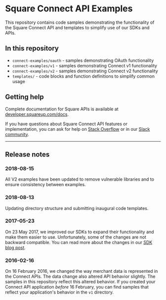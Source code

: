 # Square Connect API Examples

This repository contains code samples demonstrating the functionality of the
Square Connect API and templates to simplify use of our SDKs and APIs.


## In this repository

* `connect-examples/oauth` - samples demonstrating OAuth functionality
* `connect-examples/v1` - samples demonstrating Connect v1 functionality
* `connect-examples/v2` - samples demonstrating Connect v2 functionality
* `templates/` - code blocks and function definitions to simplify common usage


## Getting help

Complete documentation for Square APIs is available at
[developer.squareup.com/docs].

If you have questions about Square Connect API features or implementation,
you can ask for help on [Stack Overflow] or in our [Slack community].


--------------------------------------------------------------------------------

## Release notes

### 2018-08-15
All V2 examples have been updated to remove vulnerable libraries and to ensure
consistency between examples.

### 2018-08-13

Updating directory structure and submitting inaugural code templates.

### 2017-05-23

On 23 May 2017, we improved our SDKs to expand their functionality and make them
easier to use. Unfortunately, some of the changes are not backward compatible.
You can read more about the changes in our [SDK blog post].


### 2016-02-16

On 16 February 2016, we changed the way merchant data is represented in the
Connect APIs. The data change also altered API behavior slightly. The samples
in this repository reflect this altered behavior. If you created your Connect
API application *before* 16 February, you can find samples that reflect your
application's behavior in the `v1` directory.


[//]: # "Link anchor definitions"
[SDK blog post]: https://medium.com/square-corner-blog/announcing-our-new-versions-of-our-client-sdks-1336d26e8099
[Stack Overflow]: https://stackoverflow.com/questions/tagged/square-connect
[Slack community]: https://squ.re/2Hks3YE
[developer.squareup.com/docs]: https://developer.squareup.com/docs
